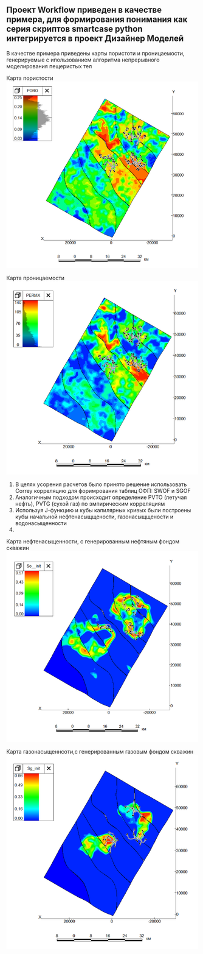 ## Проект Workflow приведен в качестве примера, для формирования понимания как серия скриптов smartcase python интегрируется в проект Дизайнер Моделей
В качестве примера приведены карты пористоти и проницаемости, генерируемые с ипользованием алгоритма непрерывного моделирования пещеристых тел

Карта пористости
![Карта пористости](../images/poro.png)

Карта проницаемости
![Карта проницаемости](../images/perm.png)

1. В целях усорения расчетов было принято решение использовать Correy корреляцию для форимрования таблиц ОФП: SWOF и SGOF
2. Аналогичным подходом происходит определение PVTO (летучая нефть), PVTG (сухой газ) по эмпирическим корреляциям 
3. Используя J-функцию и кубы капилярных кривых были построены кубы начальной нефтенасыщщености, газонасыщщености и водонасыщенности
4. 
Карта нефтенасыщенности, с генерированным нефтяным фондом скважин   
![Карта нефтенасыщенности, с генерированным нефтяным фондом скважин](../images/S0+wells.png)

Карта газонасыщеннсоти,с генерированным газовым фондом скважин
![Карта газонасыщеннсоти,с генерированным газовым фондом скважин](../images/Sg+wells.png)   
